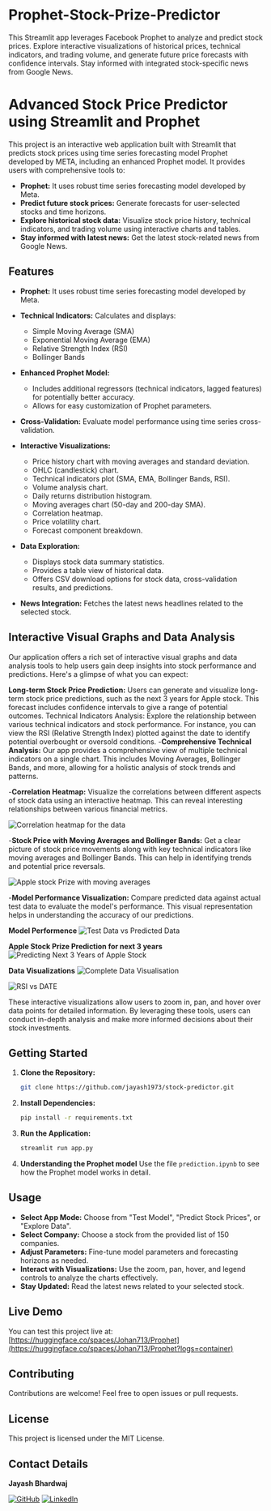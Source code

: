 # Prophet-Stock-Prize-Predictor
This Streamlit app leverages Facebook Prophet to analyze and predict stock prices. Explore interactive visualizations of historical prices, technical indicators, and trading volume, and generate future price forecasts with confidence intervals. Stay informed with integrated stock-specific news from Google News.

# Advanced Stock Price Predictor using Streamlit and Prophet

This project is an interactive web application built with Streamlit that predicts stock prices using time series forecasting model Prophet developed by META, including an enhanced Prophet model. It provides users with comprehensive tools to:

- **Prophet:** It uses robust time series forecasting model developed by Meta.
- **Predict future stock prices:** Generate forecasts for user-selected stocks and time horizons.
- **Explore historical stock data:** Visualize stock price history, technical indicators, and trading volume using interactive charts and tables.
- **Stay informed with latest news:** Get the latest stock-related news from Google News.

## Features

- **Prophet:** It uses robust time series forecasting model developed by Meta.

- **Technical Indicators:**  Calculates and displays:
    - Simple Moving Average (SMA)
    - Exponential Moving Average (EMA)
    - Relative Strength Index (RSI)
    - Bollinger Bands 
- **Enhanced Prophet Model:** 
    - Includes additional regressors (technical indicators, lagged features) for potentially better accuracy.
    - Allows for easy customization of Prophet parameters.
- **Cross-Validation:** Evaluate model performance using time series cross-validation.
- **Interactive Visualizations:** 
    - Price history chart with moving averages and standard deviation.
    - OHLC (candlestick) chart.
    - Technical indicators plot (SMA, EMA, Bollinger Bands, RSI).
    - Volume analysis chart.
    - Daily returns distribution histogram.
    - Moving averages chart (50-day and 200-day SMA).
    - Correlation heatmap.
    - Price volatility chart.
    - Forecast component breakdown.
- **Data Exploration:** 
    - Displays stock data summary statistics.
    - Provides a table view of historical data.
    - Offers CSV download options for stock data, cross-validation results, and predictions.
- **News Integration:**  Fetches the latest news headlines related to the selected stock.

## Interactive Visual Graphs and Data Analysis
Our application offers a rich set of interactive visual graphs and data analysis tools to help users gain deep insights into stock performance and predictions. Here's a glimpse of what you can expect:

**Long-term Stock Price Prediction:**
Users can generate and visualize long-term stock price predictions, such as the next 3 years for Apple stock. This forecast includes confidence intervals to give a range of potential outcomes.
Technical Indicators Analysis:
Explore the relationship between various technical indicators and stock performance. For instance, you can view the RSI (Relative Strength Index) plotted against the date to identify potential overbought or oversold conditions.
-**Comprehensive Technical Analysis:**
Our app provides a comprehensive view of multiple technical indicators on a single chart. This includes Moving Averages, Bollinger Bands, and more, allowing for a holistic analysis of stock trends and patterns.


-**Correlation Heatmap:**
Visualize the correlations between different aspects of stock data using an interactive heatmap. This can reveal interesting relationships between various financial metrics.

![Correlation heatmap for the data](correlation_heatmap_for_apple.png)

-**Stock Price with Moving Averages and Bollinger Bands:**
Get a clear picture of stock price movements along with key technical indicators like moving averages and Bollinger Bands. This can help in identifying trends and potential price reversals.

![Apple stock Prize with moving averages](apple_stock_prize-and_moving_averages_with_bollinger_bands.png)

-**Model Performance Visualization:**
Compare predicted data against actual test data to evaluate the model's performance. This visual representation helps in understanding the accuracy of our predictions.

**Model Performence**
![Test Data vs Predicted Data](predicted_data-vs-test_data.png)

**Apple Stock Prize Prediction for next 3 years**
![Predicting Next 3 Years of Apple Stock](prediting-next-3-year-apple-stock-prize.png)

**Data Visualizations**
![Complete Data Visualisation](Technical-indicators.png)

![RSI vs DATE](RSI_vs_DATE.png)

These interactive visualizations allow users to zoom in, pan, and hover over data points for detailed information. By leveraging these tools, users can conduct in-depth analysis and make more informed decisions about their stock investments.

## Getting Started

1. **Clone the Repository:**
   ```bash
   git clone https://github.com/jayash1973/stock-predictor.git
   ```

2. **Install Dependencies:**
   ```bash
   pip install -r requirements.txt
   ```

3. **Run the Application:**
   ```bash
   streamlit run app.py
   ```

4. **Understanding the Prophet model**
    Use the file `prediction.ipynb` to see how the Prophet model works in detail.
## Usage

- **Select App Mode:** Choose from "Test Model", "Predict Stock Prices", or "Explore Data".
- **Select Company:**  Choose a stock from the provided list of 150 companies.
- **Adjust Parameters:**  Fine-tune model parameters and forecasting horizons as needed.
- **Interact with Visualizations:** Use the zoom, pan, hover, and legend controls to analyze the charts effectively.
- **Stay Updated:** Read the latest news related to your selected stock.

## Live Demo

You can test this project live at: [https://huggingface.co/spaces/Johan713/Prophet](https://huggingface.co/spaces/Johan713/Prophet?logs=container)

## Contributing

Contributions are welcome! Feel free to open issues or pull requests.

## License

This project is licensed under the MIT License.

## Contact Details

**Jayash Bhardwaj**

[![GitHub](https://img.shields.io/badge/GitHub-Profile-black?style=for-the-badge&logo=github)](https://github.com/jayash1973)
[![LinkedIn](https://img.shields.io/badge/LinkedIn-Connect-blue?style=for-the-badge&logo=linkedin)](https://www.linkedin.com/in/jayash-bhardwaj)
